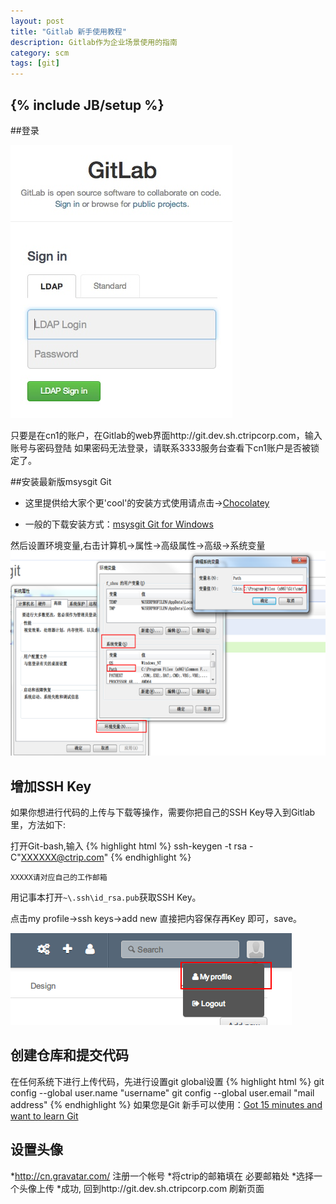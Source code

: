 ```yaml
---
layout: post
title: "Gitlab 新手使用教程"
description: Gitlab作为企业场景使用的指南
category: scm
tags: [git]
---
```

{% include JB/setup %}
---



##登录

![cardinal](/res/images/Gitlab_Guide/1.jpg)

只要是在cn1的账户，在Gitlab的web界面http://git.dev.sh.ctripcorp.com，输入账号与密码登陆
如果密码无法登录，请联系3333服务台查看下cn1账户是否被锁定了。

##安装最新版msysgit Git

* 这里提供给大家个更'cool'的安装方式使用请点击->[Chocolatey](http://chocolatey.org)

* 一般的下载安装方式：[msysgit Git for Windows](http://msysgit.github.io/)


然后设置环境变量,右击计算机->属性->高级属性->高级->系统变量
![cardinal](/res/images/Gitlab_Guide/2.png)


## 增加SSH Key
如果你想进行代码的上传与下载等操作，需要你把自己的SSH Key导入到Gitlab里，方法如下:

打开Git-bash,输入
{% highlight html %}
ssh-keygen -t rsa -C"XXXXXX@ctrip.com"
{% endhighlight %}

`XXXXX请对应自己的工作邮箱`

用记事本打开`~\.ssh\id_rsa.pub`获取SSH Key。

点击my profile->ssh keys->add new 直接把内容保存再Key 即可，save。

![cardinal](/res/images/Gitlab_Guide/3.png)

## 创建仓库和提交代码
在任何系统下进行上传代码，先进行设置git global设置
{% highlight html %}
git config --global user.name "username"
git config --global user.email "mail address"
{% endhighlight %}
如果您是Git 新手可以使用：[Got 15 minutes and want to learn Git](http://try.github.io/levels/1/challenges/1)

## 设置头像
*http://cn.gravatar.com/ 注册一个帐号 
*将ctrip的邮箱填在 必要邮箱处
*选择一个头像上传
*成功, 回到http://git.dev.sh.ctripcorp.com 刷新页面

